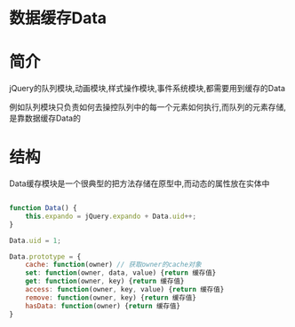 # 数据缓存Data

# 简介

jQuery的队列模块,动画模块,样式操作模块,事件系统模块,都需要用到缓存的Data

例如队列模块只负责如何去操控队列中的每一个元素如何执行,而队列的元素存储,是靠数据缓存Data的

# 结构

Data缓存模块是一个很典型的把方法存储在原型中,而动态的属性放在实体中

```javascript

function Data() {
	this.expando = jQuery.expando + Data.uid++;
}

Data.uid = 1;

Data.prototype = {
    cache: function(owner) // 获取owner的cache对象
    set: function(owner, data, value) {return 缓存值}
    get: function(owner, key) {return 缓存值}
    access: function(owner, key, value) {return 缓存值}
    remove: function(owner, key) {return 缓存值}
    hasData: function(owner) {return 缓存值}
}
```